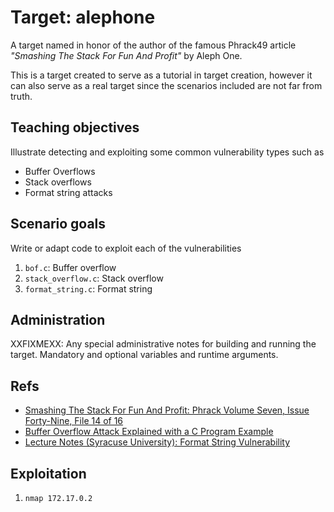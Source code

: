 # Target: alephone
A target named in honor of the author of the famous Phrack49 article _"Smashing The Stack For Fun And Profit"_ by Aleph One.

This is a target created to serve as a tutorial in target creation, however it
can also serve as a real target since the scenarios included are not far from
truth.

## Teaching objectives
Illustrate detecting and exploiting some common vulnerability types such as
* Buffer Overflows
* Stack overflows
* Format string attacks


## Scenario goals
Write or adapt code to exploit each of the vulnerabilities
1. `bof.c`: Buffer overflow
2. `stack_overflow.c`: Stack overflow
3. `format_string.c`: Format string

## Administration
XXFIXMEXX: Any special administrative notes for building and running the target. Mandatory
and optional variables and runtime arguments.

## Refs
* [Smashing The Stack For Fun And Profit: Phrack Volume Seven, Issue Forty-Nine, File 14 of 16](Phrack49-14.txt)
* [Buffer Overflow Attack Explained with a C Program Example](https://www.thegeekstuff.com/2013/06/buffer-overflow/)
* [Lecture Notes (Syracuse University): Format String Vulnerability](http://www.cis.syr.edu/~wedu/Teaching/cis643/LectureNotes_New/Format_String.pdf)

## Exploitation
1. `nmap 172.17.0.2`
